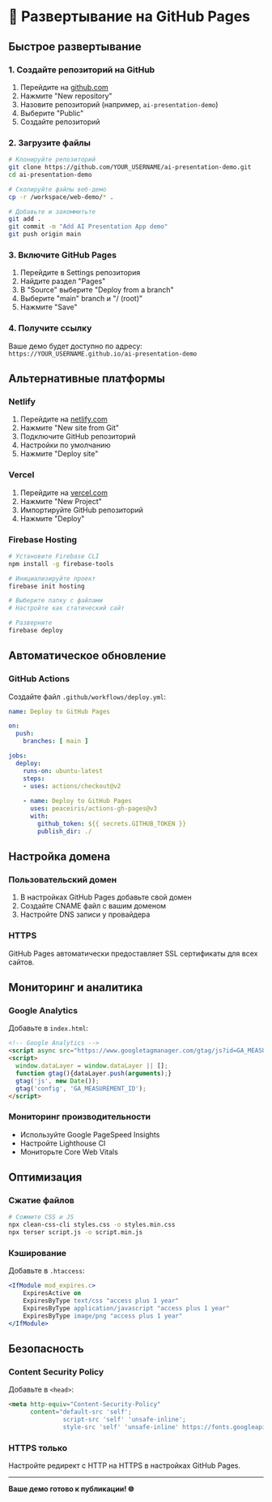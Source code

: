 # 🚀 Развертывание на GitHub Pages

## Быстрое развертывание

### 1. Создайте репозиторий на GitHub
1. Перейдите на [github.com](https://github.com)
2. Нажмите "New repository"
3. Назовите репозиторий (например, `ai-presentation-demo`)
4. Выберите "Public"
5. Создайте репозиторий

### 2. Загрузите файлы
```bash
# Клонируйте репозиторий
git clone https://github.com/YOUR_USERNAME/ai-presentation-demo.git
cd ai-presentation-demo

# Скопируйте файлы веб-демо
cp -r /workspace/web-demo/* .

# Добавьте и закоммитьте
git add .
git commit -m "Add AI Presentation App demo"
git push origin main
```

### 3. Включите GitHub Pages
1. Перейдите в Settings репозитория
2. Найдите раздел "Pages"
3. В "Source" выберите "Deploy from a branch"
4. Выберите "main" branch и "/ (root)"
5. Нажмите "Save"

### 4. Получите ссылку
Ваше демо будет доступно по адресу:
`https://YOUR_USERNAME.github.io/ai-presentation-demo`

## Альтернативные платформы

### Netlify
1. Перейдите на [netlify.com](https://netlify.com)
2. Нажмите "New site from Git"
3. Подключите GitHub репозиторий
4. Настройки по умолчанию
5. Нажмите "Deploy site"

### Vercel
1. Перейдите на [vercel.com](https://vercel.com)
2. Нажмите "New Project"
3. Импортируйте GitHub репозиторий
4. Нажмите "Deploy"

### Firebase Hosting
```bash
# Установите Firebase CLI
npm install -g firebase-tools

# Инициализируйте проект
firebase init hosting

# Выберите папку с файлами
# Настройте как статический сайт

# Разверните
firebase deploy
```

## Автоматическое обновление

### GitHub Actions
Создайте файл `.github/workflows/deploy.yml`:

```yaml
name: Deploy to GitHub Pages

on:
  push:
    branches: [ main ]

jobs:
  deploy:
    runs-on: ubuntu-latest
    steps:
    - uses: actions/checkout@v2
    
    - name: Deploy to GitHub Pages
      uses: peaceiris/actions-gh-pages@v3
      with:
        github_token: ${{ secrets.GITHUB_TOKEN }}
        publish_dir: ./
```

## Настройка домена

### Пользовательский домен
1. В настройках GitHub Pages добавьте свой домен
2. Создайте CNAME файл с вашим доменом
3. Настройте DNS записи у провайдера

### HTTPS
GitHub Pages автоматически предоставляет SSL сертификаты для всех сайтов.

## Мониторинг и аналитика

### Google Analytics
Добавьте в `index.html`:
```html
<!-- Google Analytics -->
<script async src="https://www.googletagmanager.com/gtag/js?id=GA_MEASUREMENT_ID"></script>
<script>
  window.dataLayer = window.dataLayer || [];
  function gtag(){dataLayer.push(arguments);}
  gtag('js', new Date());
  gtag('config', 'GA_MEASUREMENT_ID');
</script>
```

### Мониторинг производительности
- Используйте Google PageSpeed Insights
- Настройте Lighthouse CI
- Мониторьте Core Web Vitals

## Оптимизация

### Сжатие файлов
```bash
# Сожмите CSS и JS
npx clean-css-cli styles.css -o styles.min.css
npx terser script.js -o script.min.js
```

### Кэширование
Добавьте в `.htaccess`:
```apache
<IfModule mod_expires.c>
    ExpiresActive on
    ExpiresByType text/css "access plus 1 year"
    ExpiresByType application/javascript "access plus 1 year"
    ExpiresByType image/png "access plus 1 year"
</IfModule>
```

## Безопасность

### Content Security Policy
Добавьте в `<head>`:
```html
<meta http-equiv="Content-Security-Policy" 
      content="default-src 'self'; 
               script-src 'self' 'unsafe-inline'; 
               style-src 'self' 'unsafe-inline' https://fonts.googleapis.com;">
```

### HTTPS только
Настройте редирект с HTTP на HTTPS в настройках GitHub Pages.

---

**Ваше демо готово к публикации! 🌐**